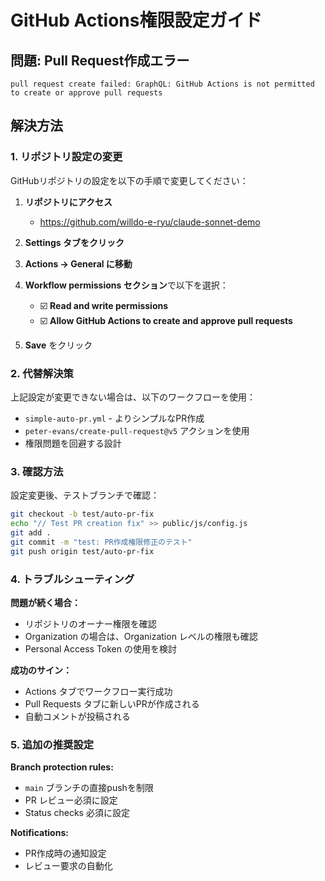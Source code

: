 # GitHub Actions権限設定ガイド

## 問題: Pull Request作成エラー

```
pull request create failed: GraphQL: GitHub Actions is not permitted to create or approve pull requests
```

## 解決方法

### 1. リポジトリ設定の変更

GitHubリポジトリの設定を以下の手順で変更してください：

1. **リポジトリにアクセス**
   - https://github.com/willdo-e-ryu/claude-sonnet-demo

2. **Settings タブをクリック**

3. **Actions → General に移動**

4. **Workflow permissions セクション**で以下を選択：
   - ☑️ **Read and write permissions**
   - ☑️ **Allow GitHub Actions to create and approve pull requests**

5. **Save** をクリック

### 2. 代替解決策

上記設定が変更できない場合は、以下のワークフローを使用：

- `simple-auto-pr.yml` - よりシンプルなPR作成
- `peter-evans/create-pull-request@v5` アクションを使用
- 権限問題を回避する設計

### 3. 確認方法

設定変更後、テストブランチで確認：

```bash
git checkout -b test/auto-pr-fix
echo "// Test PR creation fix" >> public/js/config.js  
git add .
git commit -m "test: PR作成権限修正のテスト"
git push origin test/auto-pr-fix
```

### 4. トラブルシューティング

**問題が続く場合：**
- リポジトリのオーナー権限を確認
- Organization の場合は、Organization レベルの権限も確認
- Personal Access Token の使用を検討

**成功のサイン：**
- Actions タブでワークフロー実行成功
- Pull Requests タブに新しいPRが作成される
- 自動コメントが投稿される

### 5. 追加の推奨設定

**Branch protection rules:**
- `main` ブランチの直接pushを制限
- PR レビュー必須に設定
- Status checks 必須に設定

**Notifications:**
- PR作成時の通知設定
- レビュー要求の自動化
